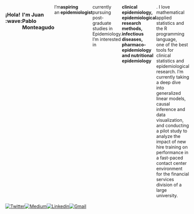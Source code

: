 <div align="justified" style="display: flex;">
  <h3> ¡Hola! :wave: <h3/>
  <h3>I'm Juan Pablo Monteagudo</h3>
  I’m an <b> aspiring epidemiologist </b> currently pursuing post-graduate studies in Epidemiology. <br/>  I’m interested in <b>clinical epidemiology, epidemiological research methods, infectious diseases, </br>
    pharmaco-epidemiology and nutritional epidemiology</b>. I love mathematical applied statistics and the R programming language, </br>
    one of the best tools for clinical statistics and epidemiological research. I’m currently taking a deep dive into generalized linear models,</br> causal inference and data visualization, and  conducting a pilot study to analyze the impact of new hire training on performance in a fast-paced contact center environment for the financial services division of a large university. <br /> 
</div>

<br />

<div align="justified" style="display: flex;">
  <a target="_blank" rel="noopener noreferrer" href="https://twitter.com/JuanPab13191152">
    <img alt="Twitter" src="https://img.shields.io/badge/Twitter-1DA1F2?style=for-the-badge&logo=twitter&logoColor=white"/>
  </a>
  <a target="_blank" rel="noopener noreferrer" href="https://medium.com/@jpmonteagudo2014">
    <img alt="Medium" src="https://img.shields.io/badge/Medium-12100E?style=for-the-badge&logo=medium&logoColor=white"/>
  </a>
  <a target="_blank" rel="noopener noreferrer" href="https://www.linkedin.com/in/juan-pablo-jp-monteagudo-71127bab">
    <img alt ="Linkedin" src="https://img.shields.io/badge/LinkedIn-0077B5?style=for-the-badge&logo=linkedin&logoColor=white"/>
  </a>
  <a target="_blank" rel="noopener noreferrer" href="mailto: jpmonteagudo2014@gmail.com">
    <img alt="Gmail" src="https://img.shields.io/badge/Gmail-D14836?style=for-the-badge&logo=gmail&logoColor=white"/>
  </a>
</div>

<br />
